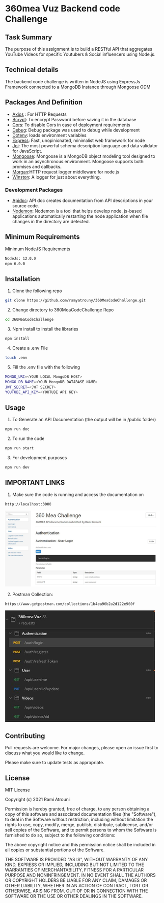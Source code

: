 # 360mea Vuz Backend code Challenge

## Task Summary

The purpose of this assignment is to build a RESTful API that aggregates YouTube
Videos for specific Youtubers & Social influencers using Node.js.

## Technical details

The backend code challenge is written in NodeJS using ExpressJs Framework connected to a MongoDB Instance through Mongoose ODM

## Packages And Definition
* [Axios](https://www.npmjs.com/package/axios) : For HTTP Requests
* [Bcrypt](https://www.npmjs.com/package/bcrypt): To encrypt Password before saving it in the database
* [Cors](https://www.npmjs.com/package/cors): To disable Cors in case of deployment requirements
* [Debug](https://www.npmjs.com/package/debug): Debug package was used to debug while development
* [Dotenv](https://www.npmjs.com/package/dotenv): loads environment variables
* [Express](https://www.npmjs.com/package/express): Fast, unopinionated, minimalist web framework for node
* [Joi](https://www.npmjs.com/package/joi): The most powerful schema description language and data validator for JavaScript.
* [Mongoose](https://www.npmjs.com/package/mongoose): Mongoose is a MongoDB object modeling tool designed to work in an asynchronous environment. Mongoose supports both promises and callbacks.
* [Morgan](https://www.npmjs.com/package/morgan):HTTP request logger middleware for node.js
* [Winston](https://www.npmjs.com/package/winston): A logger for just about everything.

### Development Packages
* [Apidoc](https://www.npmjs.com/package/apidoc): API doc creates documentation from API descriptions in your source code.
* [Nodemon](https://www.npmjs.com/package/nodemon): Nodemon is a tool that helps develop node. js-based applications automatically restarting the node application when file changes in the directory are detected.


## Minimum Requirements
Minimum NodeJS Requirements 
```bash
NodeJs: 12.0.0 
npm 6.0.0
```

## Installation

1. Clone the following repo

```bash
git clone https://github.com/ramyatrouny/360MeaCodeChallenge.git
```

2. Change directory to 360MeaCodeChallenge Repo
```bash
cd 360MeaCodeChallenge
```

3. Npm install to install the libraries
```bash
npm install 
```

4. Create a .env File
```bash
touch .env
```

5. Fill the .env file with the following
```bash
MONGO_URI=<YOUR LOCAL MongoDB HOST>
MONGO_DB_NAME=<YOUR MongoDB DATABASE NAME>
JWT_SECRET=<JWT SECRET>
YOUTUBE_API_KEY=<YOUTUBE API KEY>
```

## Usage 

1. To Generate an API Documentation (the output will be in /public folder)
```bash
npm run doc
```

2. To run the code
```bash
npm run start
```

3. For development purposes
```bash
npm run dev
```

## IMPORTANT LINKS

1. Make sure the code is running and access the documentation on 
```bash
http://localhost:3000
```
![Alt text](/images/documentation.JPG?raw=true "Documentation")

2. Postman Collection: 
```bash
https://www.getpostman.com/collections/1b4ea96b2a2d122e960f
```
![Alt text](/images/Postman.JPG?raw=true "Postman Collection")

## Contributing
Pull requests are welcome. For major changes, please open an issue first to discuss what you would like to change.

Please make sure to update tests as appropriate.

## License
MIT License

Copyright (c) 2021 Rami Atrouni

Permission is hereby granted, free of charge, to any person obtaining a copy
of this software and associated documentation files (the "Software"), to deal
in the Software without restriction, including without limitation the rights
to use, copy, modify, merge, publish, distribute, sublicense, and/or sell
copies of the Software, and to permit persons to whom the Software is
furnished to do so, subject to the following conditions:

The above copyright notice and this permission notice shall be included in all
copies or substantial portions of the Software.

THE SOFTWARE IS PROVIDED "AS IS", WITHOUT WARRANTY OF ANY KIND, EXPRESS OR
IMPLIED, INCLUDING BUT NOT LIMITED TO THE WARRANTIES OF MERCHANTABILITY,
FITNESS FOR A PARTICULAR PURPOSE AND NONINFRINGEMENT. IN NO EVENT SHALL THE
AUTHORS OR COPYRIGHT HOLDERS BE LIABLE FOR ANY CLAIM, DAMAGES OR OTHER
LIABILITY, WHETHER IN AN ACTION OF CONTRACT, TORT OR OTHERWISE, ARISING FROM,
OUT OF OR IN CONNECTION WITH THE SOFTWARE OR THE USE OR OTHER DEALINGS IN THE
SOFTWARE.